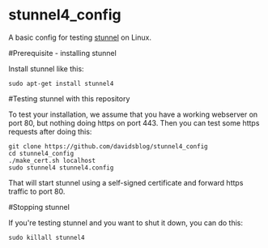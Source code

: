 # stunnel4_config

A basic config for testing [stunnel](https://www.stunnel.org/index.html) on Linux.

#Prerequisite - installing stunnel

Install stunnel like this:

    sudo apt-get install stunnel4

#Testing stunnel with this repository

To test your installation, we assume that you have a working webserver on port 80, but nothing doing https on port 443.  Then you can test some https requests after doing this:

    git clone https://github.com/davidsblog/stunnel4_config
    cd stunnel4_config
    ./make_cert.sh localhost
    sudo stunnel4 stunnel4.config

That will start stunnel using a self-signed certificate and forward https traffic to port 80.

#Stopping stunnel

If you're testing stunnel and you want to shut it down, you can do this:

    sudo killall stunnel4
